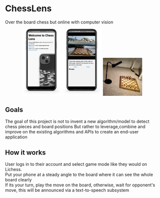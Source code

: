 # ChessLens
Over the board chess but online with computer vision

<p align= "center">
  <img src="./public/loginscreen.png" width="128"/>
<img src="./public/playscreen.png" width="128"/>
<img src="./public/setup.jpg" width="128"/>
</p>


## Goals
The goal of this project is not to invent a new algorithm/model to detect chess pieces and board positions But rather to leverage,combine and improve on the existing algorithms and APIs to create
an end-user application
## How it works
User logs in to their account and select game mode like they would on Lichess. <br/>
Put your phone at a steady angle to the board where it can see the whole board clearly <br/>
If its your turn, play the move on the board, otherwise, wait for opponent's move, this will be announced via a text-to-speech subsystem <br />
